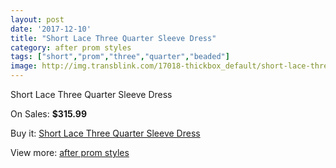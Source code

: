 ```yaml
---
layout: post
date: '2017-12-10'
title: "Short Lace Three Quarter Sleeve Dress"
category: after prom styles
tags: ["short","prom","three","quarter","beaded"]
image: http://img.transblink.com/17018-thickbox_default/short-lace-three-quarter-sleeve-dress.jpg
---
```

Short Lace Three Quarter Sleeve Dress

On Sales: **$315.99**
<a href="https://www.transblink.com/en/after-prom-styles/5367-short-lace-three-quarter-sleeve-dress.html"><amp-img layout="responsive" width="600" height="600" src="//img.transblink.com/17018-thickbox_default/short-lace-three-quarter-sleeve-dress.jpg" alt="Short Lace Three Quarter Sleeve Dress 0" /></a>
<a href="https://www.transblink.com/en/after-prom-styles/5367-short-lace-three-quarter-sleeve-dress.html"><amp-img layout="responsive" width="600" height="600" src="//img.transblink.com/17022-thickbox_default/short-lace-three-quarter-sleeve-dress.jpg" alt="Short Lace Three Quarter Sleeve Dress 1" /></a>
<a href="https://www.transblink.com/en/after-prom-styles/5367-short-lace-three-quarter-sleeve-dress.html"><amp-img layout="responsive" width="600" height="600" src="//img.transblink.com/17021-thickbox_default/short-lace-three-quarter-sleeve-dress.jpg" alt="Short Lace Three Quarter Sleeve Dress 2" /></a>
<a href="https://www.transblink.com/en/after-prom-styles/5367-short-lace-three-quarter-sleeve-dress.html"><amp-img layout="responsive" width="600" height="600" src="//img.transblink.com/17020-thickbox_default/short-lace-three-quarter-sleeve-dress.jpg" alt="Short Lace Three Quarter Sleeve Dress 3" /></a>
<a href="https://www.transblink.com/en/after-prom-styles/5367-short-lace-three-quarter-sleeve-dress.html"><amp-img layout="responsive" width="600" height="600" src="//img.transblink.com/17019-thickbox_default/short-lace-three-quarter-sleeve-dress.jpg" alt="Short Lace Three Quarter Sleeve Dress 4" /></a>

Buy it: [Short Lace Three Quarter Sleeve Dress](https://www.transblink.com/en/after-prom-styles/5367-short-lace-three-quarter-sleeve-dress.html "Short Lace Three Quarter Sleeve Dress")

View more: [after prom styles](https://www.transblink.com/en/55-after-prom-styles "after prom styles")